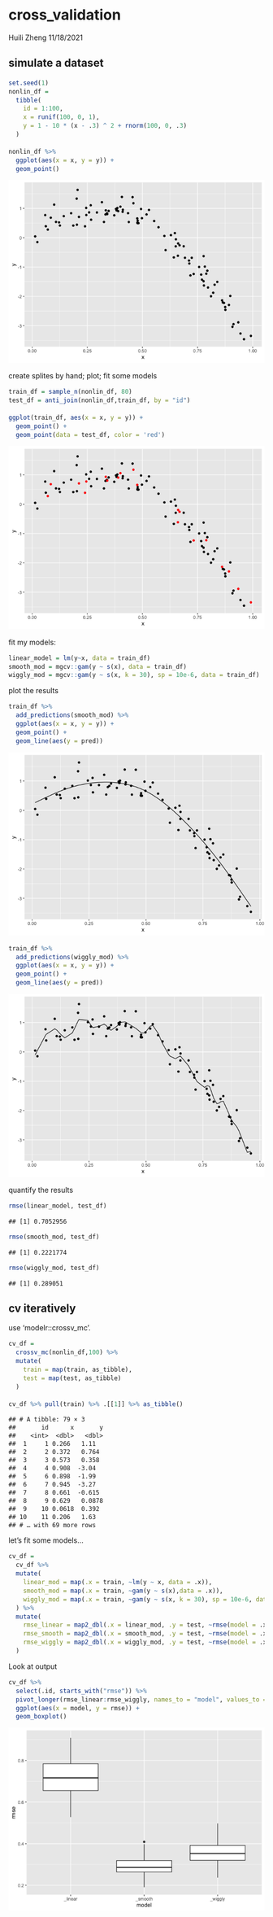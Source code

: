 cross\_validation
================
Huili Zheng
11/18/2021

## simulate a dataset

``` r
set.seed(1)
nonlin_df = 
  tibble(
    id = 1:100,
    x = runif(100, 0, 1),
    y = 1 - 10 * (x - .3) ^ 2 + rnorm(100, 0, .3)
  )

nonlin_df %>% 
  ggplot(aes(x = x, y = y)) + 
  geom_point()
```

![](cross_validation_files/figure-gfm/unnamed-chunk-1-1.png)<!-- -->

create splites by hand; plot; fit some models

``` r
train_df = sample_n(nonlin_df, 80)
test_df = anti_join(nonlin_df,train_df, by = "id")

ggplot(train_df, aes(x = x, y = y)) +
  geom_point() +
  geom_point(data = test_df, color = 'red')
```

![](cross_validation_files/figure-gfm/unnamed-chunk-2-1.png)<!-- -->

fit my models:

``` r
linear_model = lm(y~x, data = train_df)
smooth_mod = mgcv::gam(y ~ s(x), data = train_df)
wiggly_mod = mgcv::gam(y ~ s(x, k = 30), sp = 10e-6, data = train_df)
```

plot the results

``` r
train_df %>%
  add_predictions(smooth_mod) %>%
  ggplot(aes(x = x, y = y)) +
  geom_point() +
  geom_line(aes(y = pred))
```

![](cross_validation_files/figure-gfm/unnamed-chunk-4-1.png)<!-- -->

``` r
train_df %>%
  add_predictions(wiggly_mod) %>%
  ggplot(aes(x = x, y = y)) +
  geom_point() +
  geom_line(aes(y = pred))
```

![](cross_validation_files/figure-gfm/unnamed-chunk-4-2.png)<!-- -->

quantify the results

``` r
rmse(linear_model, test_df)
```

    ## [1] 0.7052956

``` r
rmse(smooth_mod, test_df)
```

    ## [1] 0.2221774

``` r
rmse(wiggly_mod, test_df)
```

    ## [1] 0.289051

## cv iteratively

use ‘modelr::crossv\_mc’.

``` r
cv_df = 
  crossv_mc(nonlin_df,100) %>%
  mutate(
    train = map(train, as_tibble),
    test = map(test, as_tibble)
  )

cv_df %>% pull(train) %>% .[[1]] %>% as_tibble()
```

    ## # A tibble: 79 × 3
    ##       id      x       y
    ##    <int>  <dbl>   <dbl>
    ##  1     1 0.266   1.11  
    ##  2     2 0.372   0.764 
    ##  3     3 0.573   0.358 
    ##  4     4 0.908  -3.04  
    ##  5     6 0.898  -1.99  
    ##  6     7 0.945  -3.27  
    ##  7     8 0.661  -0.615 
    ##  8     9 0.629   0.0878
    ##  9    10 0.0618  0.392 
    ## 10    11 0.206   1.63  
    ## # … with 69 more rows

let’s fit some models…

``` r
cv_df = 
  cv_df %>%
  mutate(
    linear_mod = map(.x = train, ~lm(y ~ x, data = .x)),
    smooth_mod = map(.x = train, ~gam(y ~ s(x),data = .x)),
    wiggly_mod = map(.x = train, ~gam(y ~ s(x, k = 30), sp = 10e-6, data = .x))
  ) %>%
  mutate(
    rmse_linear = map2_dbl(.x = linear_mod, .y = test, ~rmse(model = .x, data = .y)),
    rmse_smooth = map2_dbl(.x = smooth_mod, .y = test, ~rmse(model = .x, data = .y)),
    rmse_wiggly = map2_dbl(.x = wiggly_mod, .y = test, ~rmse(model = .x, data = .y))
  )
```

Look at output

``` r
cv_df %>%
  select(.id, starts_with("rmse")) %>%
  pivot_longer(rmse_linear:rmse_wiggly, names_to = "model", values_to = "rmse", names_prefix = "rmse") %>%
  ggplot(aes(x = model, y = rmse)) +
  geom_boxplot()
```

![](cross_validation_files/figure-gfm/unnamed-chunk-8-1.png)<!-- -->
